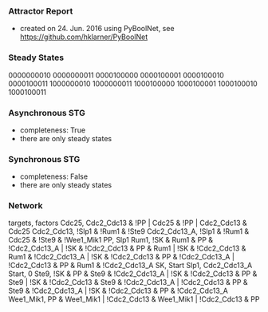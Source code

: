 

### Attractor Report
 * created on 24. Jun. 2016 using PyBoolNet, see https://github.com/hklarner/PyBoolNet

### Steady States
0000000010
0000000011
0000100000
0000100001
0000100010
0000100011
1000000010
1000000011
1000100000
1000100001
1000100010
1000100011

### Asynchronous STG
 * completeness: True
 * there are only steady states

### Synchronous STG
 * completeness: False
 * there are only steady states

### Network
targets, factors
Cdc25,           Cdc2_Cdc13 & !PP | Cdc25 & !PP | Cdc2_Cdc13 & Cdc25
Cdc2_Cdc13,      !Slp1 & !Rum1 & !Ste9
Cdc2_Cdc13_A,    !Slp1 & !Rum1 & Cdc25 & !Ste9 & !Wee1_Mik1
PP,              Slp1
Rum1,            !SK & Rum1 & PP & !Cdc2_Cdc13_A | !SK & !Cdc2_Cdc13 & PP & Rum1 | !SK & !Cdc2_Cdc13 & Rum1 & !Cdc2_Cdc13_A | !SK & !Cdc2_Cdc13 & PP & !Cdc2_Cdc13_A | !Cdc2_Cdc13 & PP & Rum1 & !Cdc2_Cdc13_A
SK,              Start
Slp1,            Cdc2_Cdc13_A
Start,           0
Ste9,            !SK & PP & Ste9 & !Cdc2_Cdc13_A | !SK & !Cdc2_Cdc13 & PP & Ste9 | !SK & !Cdc2_Cdc13 & Ste9 & !Cdc2_Cdc13_A | !Cdc2_Cdc13 & PP & Ste9 & !Cdc2_Cdc13_A | !SK & !Cdc2_Cdc13 & PP & !Cdc2_Cdc13_A
Wee1_Mik1,       PP & Wee1_Mik1 | !Cdc2_Cdc13 & Wee1_Mik1 | !Cdc2_Cdc13 & PP

